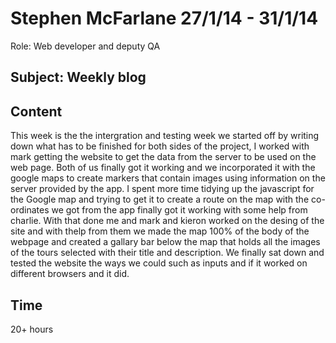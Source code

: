 Stephen McFarlane  27/1/14 - 31/1/14
===============
Role: Web developer and deputy QA 

Subject: Weekly blog
---------------

Content
--

This week is the the intergration and testing week we started off by writing down what has to be finished for both sides of the project, I worked with mark getting the website to get the data from the server to be used on the web page. Both of us finally got it working and we incorporated it with the google maps to create markers that contain images using information on the server provided by the app. I spent more time tidying up the javascript for the Google map and trying to get it to create a route on the map with the co-ordinates we got from the app finally got it working with some help from charlie. With that done me and mark and kieron worked on the desing of the site and with thelp from them we made the map 100% of the body of the webpage and created a gallary bar below the map that holds all the images of the tours selected with their title and description. We finally sat down and tested the website the ways we could such as inputs and if it worked on different browsers and it did.

Time
---
20+ hours



